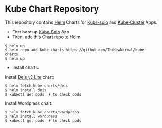 # Kube Chart Repository


This repository contains [Helm](https://github.com/helm/helm) Charts for [Kube-solo](https://github.com/TheNewNormal/kube-solo-osx) and [Kube-Cluster](https://github.com/TheNewNormal/kube-cluster-osx) Apps.

- First boot up [Kube-Solo]() App
- Then, add this Chart repo to Helm:
```console
$ helm up
$ helm repo add kube-charts https://github.com/TheNewNormal/kube-charts
$ helm up
```

- Install charts:

 Install [Deis v2 Lite](https://github.com/deis/deis) chart:
```
$ helm fetch kube-charts/deis
$ helm install deis
$ kubectl get pods  # to check pods
```

 Install Wordpress chart:
```
$ helm fetch kube-charts/wordpress
$ helm install wordpress
$ kubectl get pods  # to check pods
```
